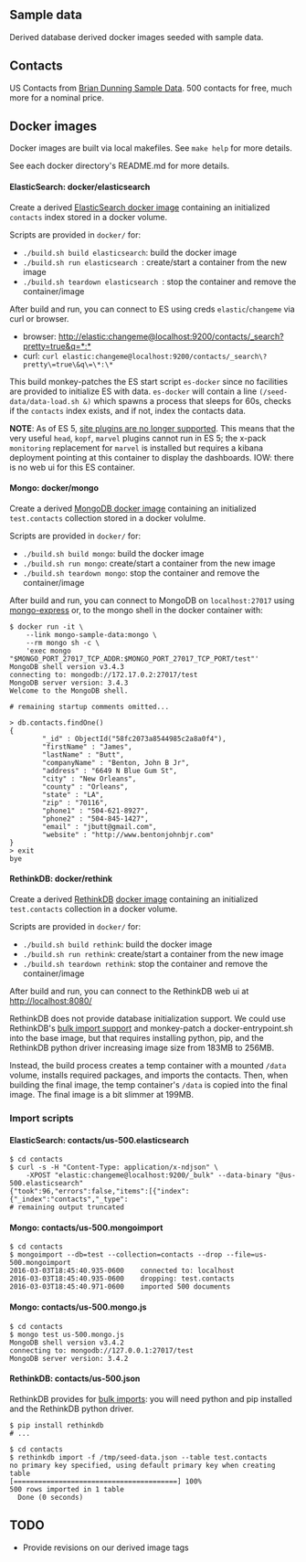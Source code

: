 ## Sample data

Derived database derived docker images seeded with sample data.

## Contacts

US Contacts from [Brian Dunning Sample Data](https://www.briandunning.com/sample-data/). 500 contacts for free, much more for a nominal price.

## Docker images

Docker images are built via local makefiles. See `make help` for more details.

See each docker directory's README.md for more details.




#### ElasticSearch: docker/elasticsearch

Create a derived [ElasticSearch docker image](https://www.elastic.co/guide/en/elasticsearch/reference/current/docker.html) containing an initialized `contacts` index stored in a docker volume.

Scripts are provided in `docker/` for:

* `./build.sh build elasticsearch`: build the docker image
* `./build.sh run elasticsearch `: create/start a container from the new image
* `./build.sh teardown elasticsearch `: stop the container and remove the container/image

After build and run, you can connect to ES using creds `elastic`/`changeme` via curl or browser.

* browser: [http://elastic:changeme@localhost:9200/contacts/_search?pretty=true&q=\*:\*](http://elastic:changeme@localhost:9200/contacts/_search?pretty=true&q=*:*)
* curl: `curl elastic:changeme@localhost:9200/contacts/_search\?pretty\=true\&q\=\*:\*`

This build monkey-patches the ES start script `es-docker` since no facilities are provided to initialize ES with data. `es-docker` will contain a line `(/seed-data/data-load.sh &)` which spawns a process that sleeps for 60s, checks if the `contacts` index exists, and if not, index the contacts data.

**NOTE**: As of ES 5, [site plugins are no longer supported](https://www.elastic.co/blog/running-site-plugins-with-elasticsearch-5-0). This means that the very useful `head`, `kopf`, `marvel` plugins cannot run in ES 5; the x-pack `monitoring` replacement for `marvel` is installed but requires a kibana deployment pointing at this container to display the dashboards. IOW: there is no web ui for this ES container.


#### Mongo: docker/mongo

Create a derived [MongoDB docker image](https://hub.docker.com/_/mongo/) containing an initialized `test.contacts` collection stored in a docker volulme.

Scripts are provided in `docker/` for:

* `./build.sh build mongo`: build the docker image
* `./build.sh run mongo`: create/start a container from the new image
* `./build.sh teardown mongo`: stop the container and remove the container/image

After build and run, you can connect to MongoDB on `localhost:27017` using [mongo-express](https://github.com/mongo-express/mongo-express) or, to the mongo shell in the docker container with:

```shell
$ docker run -it \
    --link mongo-sample-data:mongo \
    --rm mongo sh -c \
    'exec mongo "$MONGO_PORT_27017_TCP_ADDR:$MONGO_PORT_27017_TCP_PORT/test"'
MongoDB shell version v3.4.3
connecting to: mongodb://172.17.0.2:27017/test
MongoDB server version: 3.4.3
Welcome to the MongoDB shell.

# remaining startup comments omitted...

> db.contacts.findOne()
{
        "_id" : ObjectId("58fc2073a8544985c2a8a0f4"),
        "firstName" : "James",
        "lastName" : "Butt",
        "companyName" : "Benton, John B Jr",
        "address" : "6649 N Blue Gum St",
        "city" : "New Orleans",
        "county" : "Orleans",
        "state" : "LA",
        "zip" : "70116",
        "phone1" : "504-621-8927",
        "phone2" : "504-845-1427",
        "email" : "jbutt@gmail.com",
        "website" : "http://www.bentonjohnbjr.com"
}
> exit
bye
```



#### RethinkDB: docker/rethink

Create a derived [RethinkDB](https://www.rethinkdb.com/) [docker image](https://hub.docker.com/_/rethinkdb/) containing an initialized `test.contacts` collection in a docker volume.

Scripts are provided in `docker/` for:

* `./build.sh build rethink`: build the docker image
* `./build.sh run rethink`: create/start a container from the new image
* `./build.sh teardown rethink`: stop the container and remove the container/image

After build and run, you can connect to the RethinkDB web ui at [http://localhost:8080/](http://localhost:8080/)

RethinkDB does not provide database initialization support. We could use RethinkDB's [bulk import support](https://www.rethinkdb.com/docs/importing/) and monkey-patch a docker-entrypoint.sh into the base image, but that requires installing python, pip, and the RethinkDB python driver increasing image size from 183MB to 256MB.

Instead, the build process creates a temp container with a mounted `/data` volume, installs required packages, and imports the contacts. Then, when building the final image, the temp container's `/data` is copied into the final image. The final image is a bit slimmer at 199MB.


### Import scripts

#### ElasticSearch: contacts/us-500.elasticsearch

```shell
$ cd contacts
$ curl -s -H "Content-Type: application/x-ndjson" \
    -XPOST "elastic:changeme@localhost:9200/_bulk" --data-binary "@us-500.elasticsearch"
{"took":96,"errors":false,"items":[{"index":{"_index":"contacts","_type":
# remaining output truncated
```

#### Mongo: contacts/us-500.mongoimport

```shell
$ cd contacts
$ mongoimport --db=test --collection=contacts --drop --file=us-500.mongoimport
2016-03-03T18:45:40.935-0600	connected to: localhost
2016-03-03T18:45:40.935-0600	dropping: test.contacts
2016-03-03T18:45:40.971-0600	imported 500 documents
```

#### Mongo: contacts/us-500.mongo.js

```shell
$ cd contacts
$ mongo test us-500.mongo.js 
MongoDB shell version v3.4.2
connecting to: mongodb://127.0.0.1:27017/test
MongoDB server version: 3.4.2
```

#### RethinkDB: contacts/us-500.json

RethinkDB provides for [bulk imports](https://www.rethinkdb.com/docs/importing/): you will need python and pip installed and the RethinkDB python driver.

```shell
$ pip install rethinkdb
# ...

$ cd contacts
$ rethinkdb import -f /tmp/seed-data.json --table test.contacts
no primary key specified, using default primary key when creating table
[========================================] 100% 
500 rows imported in 1 table
  Done (0 seconds)
```



## TODO

* Provide revisions on our derived image tags
